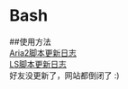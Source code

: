 # Bash
##使用方法
<br>[Aria2脚本更新日志](https://teduis.com/bash/aria2.html)
<br>[LS脚本更新日志](https://www.google.com)
<br>好友没更新了，网站都倒闭了 :)
